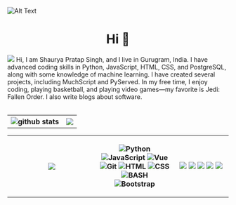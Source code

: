 ![Alt Text](Sblipdev%20(1).gif)

<h1 align="center"> Hi 👋</h1>
<!-- <h3 align="center"></h3> -->
<img src="https://komarev.com/ghpvc/?username=shaurya-blipe&label=Profile%20views&color=004488&style=flat">
<!-- Update -->
Hi, I am Shaurya Pratap Singh, and I live in Gurugram, India. I have advanced coding skills in Python, JavaScript, HTML, CSS, and PostgreSQL, along with some knowledge of machine learning. I have created several projects, including MuchScript and PyServed. In my free time, I enjoy coding, playing basketball, and playing video games—my favorite is Jedi: Fallen Order. I also write blogs about software. <br><br>

<!-- Commented due to down server of graph -->
<!-- <img src="https://activity-graph.herokuapp.com/graph?username=shaurya-blip&theme=rogue&area=true&hide_border=true" width="100%" align="right"><br> -->

<p></p>
<!-- 
[![trophy](https://github-profile-trophy.vercel.app/?username=shaurya-blip&theme=dracula)](https://github.com/ryo-ma/github-profile-trophy)

<p></p>
 -->
<table>
  <tr>
    <th>
      <img src="https://github-readme-stats.vercel.app/api?username=svalordev&show_icons=true&theme=dracula" alt="github stats"/>
    </th>
    <th>
      <img src="https://github-readme-streak-stats.herokuapp.com/?user=svalordev&theme=dracula">
    </th>
  </tr> 
  </table>
  <table>
  <tr>   
    <th width="40%">
      <img src="https://github-readme-stats.vercel.app/api/top-langs/?username=svalordev&theme=dracula">
    </th>
    <th width="35%">
      <p>
        <img alt="Python" src="https://img.shields.io/badge/Python-%233776AB.svg?&style=for-the-badge&logo=python&logoColor=white"/>
        <img alt="JavaScript" src="https://img.shields.io/badge/Javascript-yellow.svg?&style=for-the-badge&logo=javascript&logoColor=white"/>
        <img alt="Vue" src="https://img.shields.io/badge/Vue JS-darkgreen.svg?&style=for-the-badge&logo=vuejs&logoColor=white"/>
        <img alt="Git" src="https://img.shields.io/badge/Git-%23F05032.svg?&style=for-the-badge&logo=git&logoColor=white"/>
        <img alt="HTML" src="https://img.shields.io/badge/HTML-%23E34F26.svg?&style=for-the-badge&logo=html5&logoColor=white"/>
        <img alt="CSS" src="https://img.shields.io/badge/CSS-%231572B6.svg?&style=for-the-badge&logo=css3&logoColor=white"/>
        <img alt="BASH" src="https://img.shields.io/badge/BASH-%234EAA25.svg?&style=for-the-badge&logo=gnubash&logoColor=white"/><br>
        <img alt="Bootstrap" src="https://img.shields.io/badge/Bootstrap-%237952B3.svg?&style=for-the-badge&logo=bootstrap&logoColor=white"/>
      </p>
    </th>
    <th>
      <img src="https://img.shields.io/badge/Dell Latitude 3400-0B57A4?style=for-the-badge&logo=dell&logoColor=white">
      <img src="https://img.shields.io/badge/Intel i5 8265U-0B57A4?style=for-the-badge&logo=intel&logoColor=white">
<!--       <img src="https://img.shields.io/badge/Intel-Iris%20Graphics-1188CC?style=for-the-badge&logo=intel&logoColor=white"> -->
      <img src="https://img.shields.io/badge/3.9 GHz-0088CC?style=for-the-badge&logo=speed&logoColor=white">
      <img src="https://img.shields.io/badge/RAM-16GB-0088CC?style=for-the-badge&logoColor=white">
      <img src="https://img.shields.io/badge/Manjaro GNOME-34be5b?style=for-the-badge&logo=manjaro&logoColor=white">
    </th>
  </tr>
</table> 
<!-- <img src="https://activity-graph.herokuapp.com/graph?username=sblip&theme=react-dark&area=true&hide_border=true" width="100%" align="right"> -->
